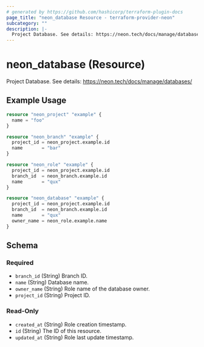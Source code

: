 ```yaml
---
# generated by https://github.com/hashicorp/terraform-plugin-docs
page_title: "neon_database Resource - terraform-provider-neon"
subcategory: ""
description: |-
  Project Database. See details: https://neon.tech/docs/manage/databases/
---
```


# neon_database (Resource)

Project Database. See details: https://neon.tech/docs/manage/databases/

## Example Usage

```terraform
resource "neon_project" "example" {
  name = "foo"
}

resource "neon_branch" "example" {
  project_id = neon_project.example.id
  name       = "bar"
}

resource "neon_role" "example" {
  project_id = neon_project.example.id
  branch_id  = neon_branch.example.id
  name       = "qux"
}

resource "neon_database" "example" {
  project_id = neon_project.example.id
  branch_id  = neon_branch.example.id
  name       = "qux"
  owner_name = neon_role.example.name
}
```

<!-- schema generated by tfplugindocs -->
## Schema

### Required

- `branch_id` (String) Branch ID.
- `name` (String) Database name.
- `owner_name` (String) Role name of the database owner.
- `project_id` (String) Project ID.

### Read-Only

- `created_at` (String) Role creation timestamp.
- `id` (String) The ID of this resource.
- `updated_at` (String) Role last update timestamp.



